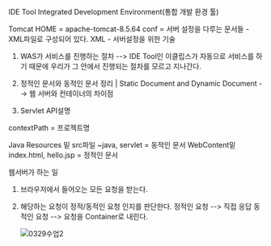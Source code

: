 IDE Tool
Integrated Development Environment(통합 개발 환경 툴)

Tomcat HOME = apache-tomcat-8.5.64
conf = 서버 설정을 다루는 문서들 - XML파일로 구성되어 있다.
XML - 서버설정을 위한 기술

1. WAS가 서비스를 진행하는 절차
--> IDE Tool인 이클립스가 자동으로 서비스를 하기 때문에 우리가 그 안에서 진행되는 절차를 모르고 지나간다.

2. 정적인 문서와 동적인 문서 정리 | Static Document and Dynamic Document
--> 웹 서버와 컨테이너의 차이점

3. Servlet API설명

contextPath = 프로젝트명

Java Resources 밑 src파일 ~java, servlet = 동적인 문서 
WebContent밑 index.html, hello.jsp = 정적인 문서

웹서버가 하는 일
1. 브라우저에서 들어오는 모든 요청을 받는다.
2. 해당하는 요청이 정적/동적인 요청 인지를 판단한다.
   정적인 요청 --> 직접 응답
   동적인 요청 --> 요청을 Container로 내린다.
   
   ![0329수업2](https://user-images.githubusercontent.com/43941396/112985992-e56cc000-919b-11eb-8b99-15c6bb881e4d.png)

